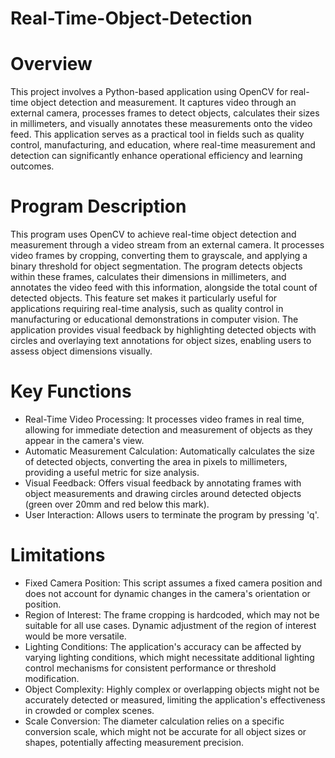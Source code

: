 # Real-Time-Object-Detection  

# **Overview**  

This project involves a Python-based application using OpenCV for real-time object detection and measurement. It captures video through an external camera, processes frames to detect objects, calculates their sizes in millimeters, and visually annotates these measurements onto the video feed. This application serves as a practical tool in fields such as quality control, manufacturing, and education, where real-time measurement and detection can significantly enhance operational efficiency and learning outcomes.

# **Program Description**  

This program uses OpenCV to achieve real-time object detection and measurement through a video stream from an external camera. It processes video frames by cropping, converting them to grayscale, and applying a binary threshold for object segmentation. The program detects objects within these frames, calculates their dimensions in millimeters, and annotates the video feed with this information, alongside the total count of detected objects. This feature set makes it particularly useful for applications requiring real-time analysis, such as quality control in manufacturing or educational demonstrations in computer vision. The application provides visual feedback by highlighting detected objects with circles and overlaying text annotations for object sizes, enabling users to assess object dimensions visually. 

# **Key Functions**  

- Real-Time Video Processing: It processes video frames in real time, allowing for immediate detection and measurement of objects as they appear in the camera's view.  
- Automatic Measurement Calculation: Automatically calculates the size of detected objects, converting the area in pixels to millimeters, providing a useful metric for size analysis.  
- Visual Feedback: Offers visual feedback by annotating frames with object measurements and drawing circles around detected objects (green over 20mm and red below this mark).  
- User Interaction: Allows users to terminate the program by pressing 'q'.

# **Limitations**  

- Fixed Camera Position: This script assumes a fixed camera position and does not account for dynamic changes in the camera's orientation or position.  
- Region of Interest: The frame cropping is hardcoded, which may not be suitable for all use cases. Dynamic adjustment of the region of interest would be more versatile.  
- Lighting Conditions: The application's accuracy can be affected by varying lighting conditions, which might necessitate additional lighting control mechanisms for consistent performance or threshold modification. 
- Object Complexity: Highly complex or overlapping objects might not be accurately detected or measured, limiting the application's effectiveness in crowded or complex scenes.
- Scale Conversion: The diameter calculation relies on a specific conversion scale, which might not be accurate for all object sizes or shapes, potentially affecting measurement precision.  

